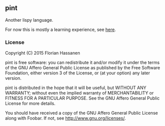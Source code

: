 
## pint

Another lispy language.

For now this is mostly a learning experience, see [here](https://H4ssi.github.io).

### License

Copyright (C) 2015  Florian Hassanen

pint is free software: you can redistribute it and/or modify
it under the terms of the GNU Affero General Public License as published by
the Free Software Foundation, either version 3 of the License, or
(at your option) any later version.

pint is distributed in the hope that it will be useful,
but WITHOUT ANY WARRANTY; without even the implied warranty of
MERCHANTABILITY or FITNESS FOR A PARTICULAR PURPOSE.  See the
GNU Affero General Public License for more details.

You should have received a copy of the GNU Affero General Public License
along with Foobar.  If not, see <http://www.gnu.org/licenses/>.

